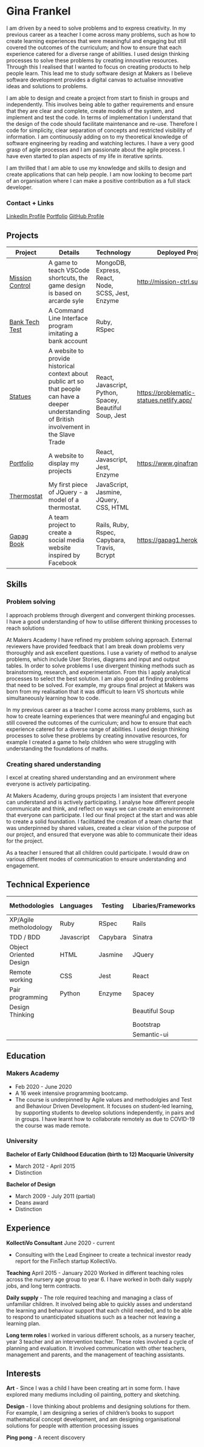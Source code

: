 # Gina Frankel

I am driven by a need to solve problems and to express creativity. In my previous career as a teacher I come across many problems, such as how to create learning experiences that were meaningful and engaging but still covered the outcomes of the curriculum; and how to ensure that each experience catered for a diverse range of abilities. I used design thinking processes to solve these problems by creating innovative resources. Through this I realised that I wanted to focus on creating products to help people learn. This lead me to study software design at Makers as I believe software development provides a digital canvas to actualise innovative ideas and solutions to problems.

I am able to design and create a project from start to finish in groups and independently. This involves being able to gather requirements and ensure that they are clear and complete, create models of the system, and implement and test the code. In terms of implementation I understand that the design of the code should facilitate maintenance and re-use. Therefore I code for simplicity, clear separation of concepts and restricted visibility of information. I am continuously adding on to my theoretical knowledge of software engineering by reading and watching lectures. I have a very good grasp of agile processes and I am passionate about the agile process. I have even started to plan aspects of my life in iterative sprints.

I am thrilled that I am able to use my knowledge and skills to design and create applications that can help people. I am now looking to become part of an organisation where I can make a positive contribution as a full stack developer.

### Contact + Links

[LinkedIn Profile](https://www.linkedin.com/in/gina-frankel-a935961b0/)
[Portfolio](https://www.ginafrankel.com/)
[GitHub Profile](https://github.com/gina-frankel)

## Projects

| Project                                                             | Details                                                                                                                                                              | Technology                                              | Deployed Project                         |
| ------------------------------------------------------------------- | -------------------------------------------------------------------------------------------------------------------------------------------------------------------- | ------------------------------------------------------- | ---------------------------------------- |
| [Mission Control](https://github.com/tommyrharper/mission-ctrl)     | A game to teach VSCode shortcuts, the game design is based on arcarde syle                                                                                           | MongoDB, Express, React, Node, SCSS, Jest, Enzyme       | http://mission-ctrl.surge.sh/            |
| [Bank Tech Test](https://github.com/Gina-Frankel/bank_tech_tests)   | A Command Line Interface program imitating a bank account                                                                                                            | Ruby, RSpec                                             |                                          |
| [Statues](https://github.com/Gina-Frankel/statues)                  | A website to provide historical context about public art so that people can have a deeper understanding of British involvement in the Slave Trade | React, Javascript, Python, Spacey, Beautiful Soup, Jest | https://problematic-statues.netlify.app/ |
| [Portfolio](https://github.com/Gina-Frankel/portfolio)              | A website to display my projects                                                                                                                                     | React, Javascript, Jest, Enzyme                         | https://www.ginafrankel.com/             |
| [Thermostat](https://github.com/Gina-Frankel/Thermostat)            | My first piece of JQuery - a model of a thermostat.                                                                                                                  | JavaScript, Jasmine, JQuery, CSS, HTML                  |                                          |
| [Gapag Book](https://github.com/alexakearns/acebook-rails-template) | A team project to create a social media website inspired by Facebook                                                                                                 | Rails, Ruby, Rspec, Capybara, Travis, Bcrypt            | https://gapag1.herokuapp.com/            |

## Skills

### Problem solving

I approach problems through divergent and convergent thinking processes. I have a good understanding of how to utilise different thinking processes to reach solutions

At Makers Academy I have refined my problem solving approach. External reviewers have provided feedback that I am break down problems very thoroughly and ask excellent questions. I use a variety of method to analyse problems, which include User Stories, diagrams and input and output tables. In order to solve problems I use divergent thinking methods such as brainstorming, research, and experimentation. From this I apply analytical processes to select the best solution. I am also good at finding problems that need to be solved. For example, my groups final project at Makers was born from my realisation that it was difficult to learn VS shortcuts while simultaneously learning how to code.

In my previous career as a teacher I come across many problems, such as how to create learning experiences that were meaningful and engaging but still covered the outcomes of the curriculum; and how to ensure that each experience catered for a diverse range of abilities. I used design thinking processes to solve these problems by creating innovative resources, for example I created a game to help children who were struggling with understanding the foundations of maths.

### Creating shared understanding

I excel at creating shared understanding and an environment where everyone is actively participating.

At Makers Academy, during groups projects I am insistent that everyone can understand and is actively participating. I analyse how different people communicate and think, and reflect on ways we can create an environment that everyone can participate. I led our final project at the start and was able to create a solid foundation. I facilitated the creation of a team charter that was underpinned by shared values, created a clear vision of the purpose of our project, and ensured that everyone was able to communicate their ideas for the project.

As a teacher I ensured that all children could participate. I would draw on various different modes of communication to ensure understanding and engagement.

## Technical Experience

| Methodologies          | Languages  | Testing  | Libaries/Frameworks | Databases  | Workflow | Design Tools |
| ---------------------- | ---------- | -------- | ------------------- | ---------- | -------- | ------------ |
| XP/Agile metholodology | Ruby       | RSpec    | Rails               | PostgreSQL | Git      | Sketch       |
| TDD / BDD              | Javascript | Capybara | Sinatra             | SQLite     | TravisCI | Illustrator  |
| Object Oriented Design | HTML       | Jasmine  | JQuery              | MongoDB    | CircleCI | Photoshop    |
| Remote working         | CSS        | Jest     | React               |            | VScode   | InDesign     |
| Pair programming       | Python     | Enzyme   | Spacey              |            | Trello   | Miro         |
| Design Thinking        |            |          | Beautiful Soup      |            |          |              |
|                        |            |          | Bootstrap           |            |          |              |
|                        |            |          | Semantic-ui         |            |          |              |

## Education

### Makers Academy

- Feb 2020 - June 2020
- A 16 week intensive programming bootcamp.
- The course is underpinned by Agile values and methodolgies and Test and Behaviour Driven Development. It focuses on student-led learning, by supporting students to develop solutions independently, in pairs and in groups. I have learnt how to collaborate remotely as due to COVID-19 the course was made remote.

### University

**Bachelor of Early Childhood Education (birth to 12) Macquarie University**

- March 2012 - April 2015
- Distinction

**Bachelor of Design**

- March 2009 - July 2011 (partial)
- Deans award
- Distinction

## Experience

**KollectiVo Consultant**
June 2020 - current

- Consulting with the Lead Engineer to create a technical investor ready report for the FinTech startup KollectiVo.

**Teaching**
April 2015 - January 2020
Worked in different teaching roles across the nursery age group to year 6. I have worked in both daily supply jobs, and long term contracts.

**Daily supply** - The role required teaching and managing a class of unfamiliar children. It involved being able to quickly asses and understand the learning and behaviour support that each child needed, and to be able to respond to unanticipated situations such as a teacher not leaving a learning plan.

**Long term roles** I worked in various different schools, as a nursery teacher, year 3 teacher and an intervention teacher.
These roles involved a cycle of planning and evaluation. It involved communication with other teachers, management and parents, and the management of teaching assistants.

## Interests

**Art** - Since I was a child I have been creating art in some form. I have explored many mediums including oil painting, pottery and sketching.

**Design** - I love thinking about problems and designing solutions for them. For example, I am designing a series of children’s books to support mathematical concept development, and am designing organisational solutions for people with attention processing issues

**Ping pong** - A recent discovery
